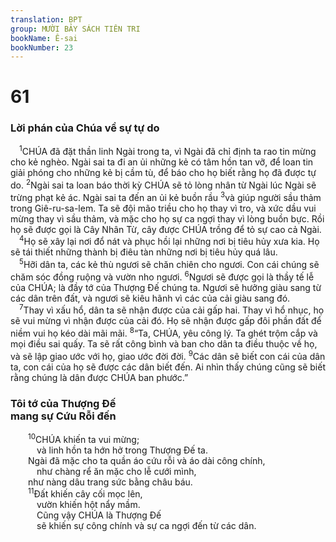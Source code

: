 ```yaml
---
translation: BPT
group: MƯỜI BẢY SÁCH TIÊN TRI
bookName: Ê-sai 
bookNumber: 23
---
```


<div class="title"><h1>61</h1><h3>Lời phán của Chúa về sự tự do</h3></div>
<span class="verse es_61_1"> <sup>1</sup>CHÚA đã đặt thần linh Ngài trong ta, vì Ngài đã chỉ định ta rao tin mừng cho kẻ nghèo. Ngài sai ta đi an ủi những kẻ có tâm hồn tan vỡ, để loan tin giải phóng cho những kẻ bị cầm tù, để báo cho họ biết rằng họ đã được tự do.</span>
<span class="verse es_61_2"><sup>2</sup>Ngài sai ta loan báo thời kỳ CHÚA sẽ tỏ lòng nhân từ Ngài lúc Ngài sẽ trừng phạt kẻ ác. Ngài sai ta đến an ủi kẻ buồn rầu</span>
<span class="verse es_61_3"><sup>3</sup>và giúp người sầu thảm trong Giê-ru-sa-lem. Ta sẽ đội mão triều cho họ thay vì tro, và xức dầu vui mừng thay vì sầu thảm, và mặc cho họ sự ca ngợi thay vì lòng buồn bực. Rồi họ sẽ được gọi là Cây Nhân Từ, cây được CHÚA trồng để tỏ sự cao cả Ngài.<br/></span>
<span class="verse es_61_4"> <sup>4</sup>Họ sẽ xây lại nơi đổ nát và phục hồi lại những nơi bị tiêu hủy xưa kia. Họ sẽ tái thiết những thành bị điêu tàn những nơi bị tiêu hủy quá lâu.<br/></span>
<span class="verse es_61_5"> <sup>5</sup>Hỡi dân ta, các kẻ thù ngươi sẽ chăn chiên cho ngươi. Con cái chúng sẽ chăm sóc đồng ruộng và vườn nho ngươi.</span>
<span class="verse es_61_6"><sup>6</sup>Ngươi sẽ được gọi là thầy tế lễ của CHÚA; là đầy tớ của Thượng Đế chúng ta. Ngươi sẽ hưởng giàu sang từ các dân trên đất, và ngươi sẽ kiêu hãnh vì các của cải giàu sang đó.<br/></span>
<span class="verse es_61_7"> <sup>7</sup>Thay vì xấu hổ, dân ta sẽ nhận được của cải gấp hai. Thay vì hổ nhục, họ sẽ vui mừng vì nhận được của cải đó. Họ sẽ nhận được gấp đôi phần đất để niềm vui họ kéo dài mãi mãi.</span>
<span class="verse es_61_8"><sup>8</sup>“Ta, CHÚA, yêu công lý. Ta ghét trộm cắp và mọi điều sai quấy. Ta sẽ rất công bình và ban cho dân ta điều thuộc về họ, và sẽ lập giao ước với họ, giao ước đời đời.</span>
<span class="verse es_61_9"><sup>9</sup>Các dân sẽ biết con cái của dân ta, con cái của họ sẽ được các dân biết đến. Ai nhìn thấy chúng cũng sẽ biết rằng chúng là dân được CHÚA ban phước.”<br/></span>
<div class="title"><h3>Tôi tớ của Thượng Đế<br/>mang sự Cứu Rỗi đến</h3></div>
<span class="verse es_61_10">  <sup>10</sup>CHÚA khiến ta vui mừng;<br/>   và linh hồn ta hớn hở trong Thượng Đế ta.<br/>  Ngài đã mặc cho ta quần áo cứu rỗi và áo dài công chính,<br/>   như chàng rể ăn mặc cho lễ cưới mình,<br/>  như nàng dâu trang sức bằng châu báu.<br/></span>
<span class="verse es_61_11">  <sup>11</sup>Đất khiến cây cối mọc lên,<br/>   vườn khiến hột nẩy mầm.<br/>   Cũng vậy CHÚA là Thượng Đế<br/>   sẽ khiến sự công chính và sự ca ngợi đến từ các dân.<br/></span>
